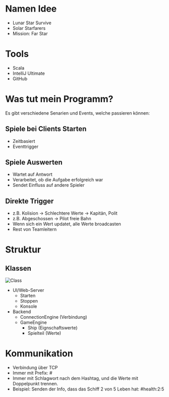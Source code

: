 # Namen Idee
- Lunar Star Survive
- Solar Starfarers
- Mission: Far Star

# Tools
- Scala
- IntelliJ Ultimate
- GitHub

# Was tut mein Programm?
Es gibt verschiedene Senarien und Events, welche passieren können:

## Spiele bei Clients Starten
 - Zeitbasiert
 - Eventtrigger

## Spiele Auswerten
- Wartet auf Antwort
- Verarbeitet, ob die Aufgabe erfolgreich war
- Sendet Einfluss auf andere Spieler

## Direkte Trigger
- z.B. Kolision -> Schlechtere Werte -> Kapitän, Polit
- z.B. Abgeschossen -> Pilot freie Bahn
- Wenn sich ein Wert updatet, alle Werte broadcasten
- Rest von Teamleitern

# Struktur

## Klassen
![Class](https://mermaid.ink/svg/pako:eNp1kstqxDAMRX_FeNXSmR8I3U1nUSh0IIuBko1IlETUlo0fhZDm35vmMZkkrVfW1dWR_GhlbgqUicwVeP9CUDnQGYt-nRQhB_H8fTyKE9gAxPvEhZQJe_nMFTGi22euCNawfy9Lyn_zo2PoPvnaURLiKQ2OuBKvl5ty5qhFGiBEP5d2G8Y46QKhvjMyuqp5wy9UK93XhKqYeXeJMs7ODX447wIvVfPw-KdxvoF229Bu2jm0QO4fyvq21izQOjIFMryMQw6nkjugPEiNTgMV_TsPjEyGGjVmMum3BbjPTGbc9T6IwaQN5zIJLuJBOhOrWiYlKN9H0RYQcPokN9UCfxgzx90PTPO9Fg)
- UI/Web-Server
    - Starten
    - Stoppen
    - Konsole
- Backend
    - ConnectionEngine (Verbindung)
    - GameEngine
        - Ship (Eignschaftswerte)
        - Spielteil (Werte)

# Kommunikation
- Verbindung über TCP
- Immer mit Prefix: #
- Immer mit Schlagwort nach dem Hashtag, und die Werte mit Doppelpunkt trennen.
- Beispiel: Senden der Info, dass das Schiff 2 von 5 Leben hat: #health:2:5
